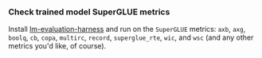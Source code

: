 ### Check trained model SuperGLUE metrics

Install [lm-evaluation-harness](https://github.com/bigscience-workshop/lm-evaluation-harness) and run on the `SuperGLUE` metrics: `axb`, `axg`, `boolq`, `cb`, `copa`, `multirc`, `record`, `superglue_rte`, `wic`, and `wsc` (and any other metrics you'd like, of course).
